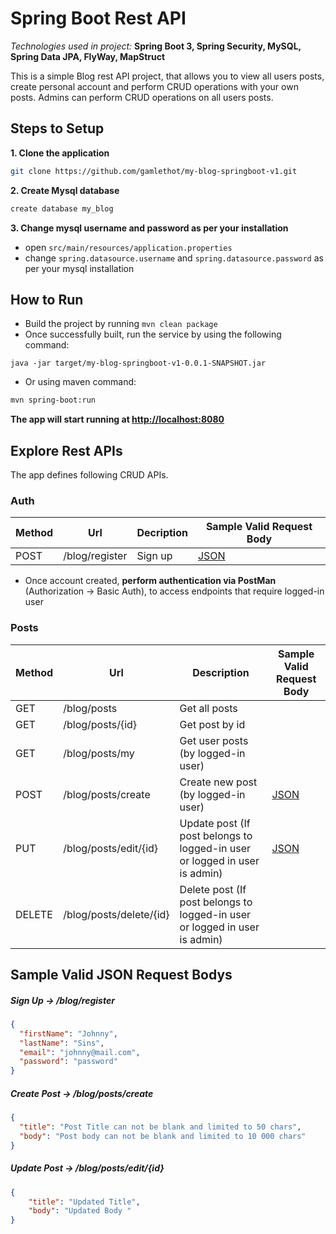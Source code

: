 # Spring Boot Rest API
*Technologies used in project:*
**Spring Boot 3, Spring Security, MySQL, Spring Data JPA, FlyWay, MapStruct**

This is a simple Blog rest API project, that allows you to view all users posts, create personal account and perform CRUD operations with your own posts.
Admins can perform CRUD operations on all users posts.

## Steps to Setup

**1. Clone the application**

```bash
git clone https://github.com/gamlethot/my-blog-springboot-v1.git
```

**2. Create Mysql database**
```bash
create database my_blog
```


**3. Change mysql username and password as per your installation**

+ open `src/main/resources/application.properties`
+ change `spring.datasource.username` and `spring.datasource.password` as per your mysql installation

## How to Run

* Build the project by running `mvn clean package`
* Once successfully built, run the service by using the following command:
```
java -jar target/my-blog-springboot-v1-0.0.1-SNAPSHOT.jar
```
* Or using maven command:
```bash
mvn spring-boot:run
```
**The app will start running at <http://localhost:8080>**

## Explore Rest APIs

The app defines following CRUD APIs.

### Auth

| Method | Url | Decription | Sample Valid Request Body | 
| ------ | --- | ---------- | --------------------------- |
| POST   | /blog/register | Sign up | [JSON](#signup) |

* Once account created, **perform authentication via PostMan** (Authorization -> Basic Auth), 
to access endpoints that require logged-in user

### Posts

| Method | Url                     | Description                                                                | Sample Valid Request Body |
| ------ |-------------------------|----------------------------------------------------------------------------| ------------------------- |
| GET    | /blog/posts             | Get all posts                                                              | |
| GET    | /blog/posts/{id}        | Get post by id                                                             | |
| GET    | /blog/posts/my          | Get user posts (by logged-in user)                                         | |
| POST   | /blog/posts/create      | Create new post (by logged-in user)                                        | [JSON](#postcreate) |
| PUT    | /blog/posts/edit/{id}   | Update post (If post belongs to logged-in user or logged in user is admin) | [JSON](#postupdate) |
| DELETE | /blog/posts/delete/{id} | Delete post (If post belongs to logged-in user or logged in user is admin) | |


## Sample Valid JSON Request Bodys

##### <a id="signup">Sign Up -> /blog/register</a>
```json
{
  "firstName": "Johnny",
  "lastName": "Sins",
  "email": "johnny@mail.com",
  "password": "password"
}
```

##### <a id="postcreate">Create Post -> /blog/posts/create</a>
```json
{
  "title": "Post Title can not be blank and limited to 50 chars",
  "body": "Post body can not be blank and limited to 10 000 chars"
}
```

##### <a id="postupdate">Update Post -> /blog/posts/edit/{id}</a>
```json
{
	"title": "Updated Title",
	"body": "Updated Body "
}
```